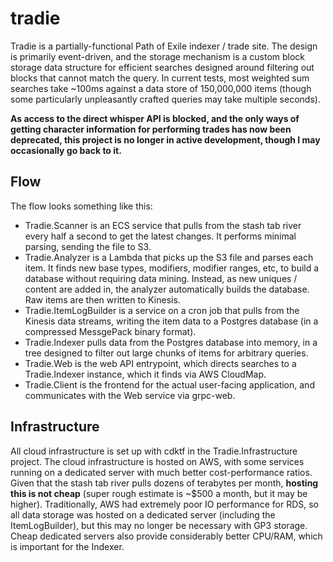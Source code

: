 # tradie

Tradie is a partially-functional Path of Exile indexer / trade site. The design is primarily event-driven, and the storage mechanism is a custom
block storage data structure for efficient searches designed around filtering out blocks that cannot match the query.
In current tests, most weighted sum searches take ~100ms against a data store of 150,000,000 items (though some particularly unpleasantly crafted queries may take multiple seconds).

**As access to the direct whisper API is blocked, and the only ways of getting character information for performing trades has now been deprecated, this project is no longer in active development, though I may occasionally go back to it.**

## Flow

The flow looks something like this:
- Tradie.Scanner is an ECS service that pulls from the stash tab river every half a second to get the latest changes. It performs minimal parsing, sending the file to S3.
- Tradie.Analyzer is a Lambda that picks up the S3 file and parses each item. It finds new base types, modifiers, modifier ranges, etc, to build a database without requiring data mining. Instead, as new uniques / content are added in, the analyzer automatically builds the database. Raw items are then written to Kinesis.
- Tradie.ItemLogBuilder is a service on a cron job that pulls from the Kinesis data streams, writing the item data to a Postgres database (in a compressed MessgePack binary format).
- Tradie.Indexer pulls data from the Postgres database into memory, in a tree designed to filter out large chunks of items for arbitrary queries.
- Tradie.Web is the web API entrypoint, which directs searches to a Tradie.Indexer instance, which it finds via AWS CloudMap.
- Tradie.Client is the frontend for the actual user-facing application, and communicates with the Web service via grpc-web.

## Infrastructure

All cloud infrastructure is set up with cdktf in the Tradie.Infrastructure project. The cloud infrastructure is hosted on AWS, with some services running on a dedicated server with much better cost-performance ratios. Given that the stash tab river pulls dozens of terabytes per month, **hosting this is not cheap** (super rough estimate is ~$500 a month, but it may be higher). Traditionally, AWS had extremely poor IO performance for RDS, so all data storage was hosted on a dedicated server (including the ItemLogBuilder), but this may no longer be necessary with GP3 storage. Cheap dedicated servers also provide considerably better CPU/RAM, which is important for the Indexer.
